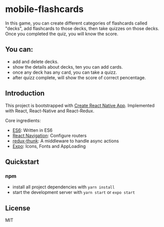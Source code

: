 # mobile-flashcards

In this game, you can create different categories of flashcards called "decks", add flashcards to those decks, then take quizzes on those decks. Once you completed the quiz, you will know the score.

## You can:
* add and delete decks.
* show the details about decks, ten you can add cards.
* once any deck has any card, you can take a quizz.
* after quizz complete, will show the score of correct pencentage.

## Introduction
This project is bootstrapped with [Create React Native App](https://github.com/react-community/create-react-native-app). Implemented with React, React-Native and React-Redux.

Core ingredients: 
- [ES6](http://es6-features.org/#Constants): Written in ES6
- [React Navigation](https://reactnavigation.org/en/): Configure routers
- [redux-thunk](https://github.com/reduxjs/redux-thunk): A middleware to handle async actions
- [Expo](https://expo.io/): Icons, Fonts and AppLoading

## Quickstart
### npm
* install all project dependencies with `yarn install`
* start the development server with `yarn start` or `expo start`

## License
MIT
